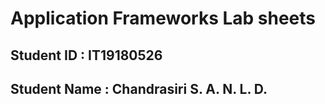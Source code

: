 # Application Frameworks Lab sheets

## Student ID : IT19180526
## Student Name : Chandrasiri S. A. N. L. D.
